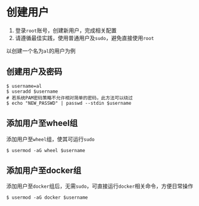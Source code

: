 # 创建用户

1. 登录`root`账号，创建新用户，完成相关配置
1. 请遵循最佳实践，使用普通用户及`sudo`，避免直接使用`root`

以创建一个名为`al`的用户为例

## 创建用户及密码
```
$ username=al
$ useradd $username
# 若系统PAM密码策略不允许相对简单的密码，此方法可以绕过
$ echo "NEW_PASSWD" | passwd --stdin $username
```

## 添加用户至wheel组
添加用户至`wheel`组，使其可运行`sudo`
```
$ usermod -aG wheel $username
```

## 添加用户至docker组
添加用户至`docker`组后，无需`sudo`，可直接运行`docker`相关命令，方便日常操作
```
$ usermod -aG docker $username
```
